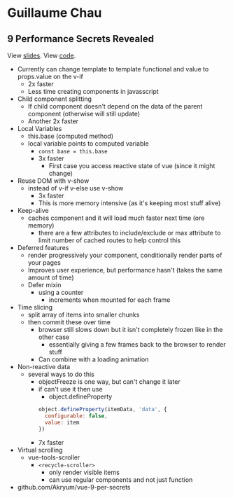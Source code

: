 # Guillaume Chau

## 9 Performance Secrets Revealed

View [slides](https://slides.com/akryum/vueconfus-2019#/).
View [code](https://github.com/Akryum/vue-9-perf-secrets).

- Currently can change template to template functional and value to props.value on the v-if
  - 2x faster
  - Less time creating components in javasscript
- Child component splitting
  - If child component doesn't depend on the data of the parent component (otherwise will still update)
  - Another 2x faster
- Local Variables
  - this.base (computed method)
  - local variable points to computed variable
    - `const base = this.base`
    - 3x faster
      - First case you access reactive state of vue (since it might change)
- Reuse DOM with v-show
  - instead of v-if v-else use v-show
    - 3x faster
    - This is more memory intensive (as it's keeping most stuff alive)
- Keep-alive
  - caches component and it will load much faster next time (ore memory)
    - there are a few attributes to include/exclude or max attribute to limit number of cached routes to help control this
- Deferred features
  - render progressively your component, conditionally render parts of your pages
  - Improves user experience, but performance hasn't (takes the same amount of time)
  - Defer mixin
    - using a counter
      - increments when mounted for each frame
- Time slicing
  - split array of items into smaller chunks
  - then commit these over time
    - browser still slows down but it isn't completely frozen like in the other case
      - essentially giving a few frames back to the browser to render stuff
    - Can combine with a loading animation
- Non-reactive data
  - several ways to do this
    - objectFreeze is one way, but can't change it later
    - if can't use it then use
      - object.defineProperty
      ```javascript
      object.defineProperty(itemData, 'data', {
        configurable: false,
        value: item
      })
      ```
    - 7x faster
- Virtual scrolling
  - vue-tools-scroller
    - `<recycle-scroller>`
      - only render visible items
      - can use regular components and not just function
- github.com/Akryum/vue-9-per-secrets
